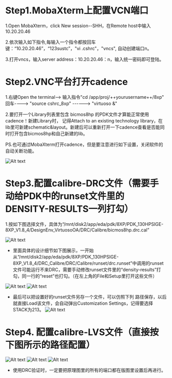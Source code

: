 # Step1.MobaXterm上配置VCN端口

 1.Open MobaXterm，click New session--SHH，在Remote host中输入10.20.20.46
 
 2.依次输入如下指令,每输入一个指令都按回车键：“10.20.20.46”，“123sustc”，"vi .cshrc"，"vncs", 自动创建端口n。
 
 3.打开vncs，输入server address：10.20.20.46：n，输入统一密码即可登陆。


# Step2.VNC平台打开cadence

 1.右键Open the terminal--> 输入指令"cd /app/proj/++yourusername++/8xp" 回车----> "source cshrc_8xp" ------> "virtuoso &"
 
 2.要打开一个Library列表里包含 bicmos8hp 的PDK文件才算能正常使用cadence！新建Library时， 记得Attach to an existing technology library，在lib里可新建schematic&layout。新建后可以重新打开一下cadence查看是否能同时打开包含bicmos8hp和自己新建的lib。

PS.也可通过MobaXterm打开cadence，但是要注意进行如下设置，关闭软件的自动关断功能。

![Alt text](keepaliveinMoba.png)

# Step3.配置calibre-DRC文件（需要手动给PDK中的runset文件里的DENSITY-RESULTS一列打勾）
 1.按如下图选择文件，具体为“/mnt/disk2/app/eda/pdk/8XP/PDK_130HPSIGE-8XP_V1.8_4/DesignEnv_VirtuosoOA/DRC/Calibre/bicmos8hp.drc.cal”

![Alt text](DRCrules.png)

* 里面具体的设计细节如下图展示，一开始从“/mnt/disk2/app/eda/pdk/8XP/PDK_130HPSIGE-8XP_V1.8_4/DRC_Calibre/DRC/Calibre/runset/drc.runset”中调用的runset文件可能运行不来DRC，需要手动修改runset文件里的“density-results”打勾，同一行的“reset”也打勾。（在左上角的File和Setup里打开这些文件）

![Alt text](environmentevariable.png)
![Alt text](Customization.png)

* 最后可以把设置好的runset文件另存一个文件，可以仿照下列 路径保存，以后就直接Load该文件，会自动弹出Customization Settings，记得要选择STACK为213。
![Alt text](loadrunset.png)


 
# Step4. 配置calibre-LVS文件（直接按下图所示的路径配置）
![Alt text](lvsrulesfile.png)
![Alt text](LVSinput.png)
![Alt text](LVSoutput.png)
* 使用DRC验证时，一定要把原理图里的所有的端口都在版图里设置后再进行。
